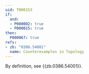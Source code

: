 ```yaml
---
uid: T000153
if:
  and:
  - P000002: true
  - P000015: true
then:
  P000067: true
refs:
- zb: "0386.54001"
  name: Counterexamples in Topology
---
```


By definition, see {{zb:0386.54001}}.
